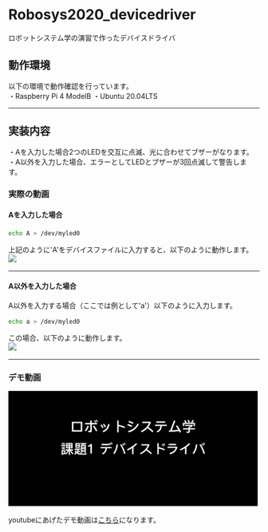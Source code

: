 # Robosys2020_devicedriver

ロボットシステム学の演習で作ったデバイスドライバ  
  
## 動作環境  
  
以下の環境で動作確認を行っています。  
・Raspberry Pi 4 ModelB
  ・Ubuntu 20.04LTS  
  
---  

## 実装内容  
  
・Aを入力した場合2つのLEDを交互に点滅、光に合わせてブザーがなります。  
・A以外を入力した場合、エラーとしてLEDとブザーが3回点滅して警告します。  
  
### 実際の動画  
#### Aを入力した場合  
  
```sh
echo A > /dev/myled0  
```

上記のように'A'をデバイスファイルに入力すると、以下のように動作します。
<img src=https://github.com/Dansato1203/Robosys2020_devicedriver/blob/master/demo1.gif width=500px />
  
---

#### A以外を入力した場合

A以外を入力する場合（ここでは例として'a'）以下のように入力します。
```sh
echo a > /dev/myled0
```
  
この場合、以下のように動作します。  
<img src= https://github.com/Dansato1203/Robosys2020_devicedriver/blob/master/demo2.gif width=500px />  
  
---
  
### デモ動画  
  
<img src= https://github.com/Dansato1203/Robosys2020_devicedriver/blob/master/IMG_3674.PNG width=500px />
  
youtubeにあげたデモ動画は[こちら](https://www.youtube.com/watch?v=sgbnUssXj0Q)になります。

